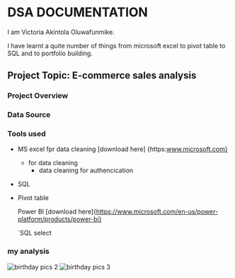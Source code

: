 # DSA DOCUMENTATION

I am Victoria Akintola Oluwafunmike. 

I have learnt a quite number of things from microsoft excel to pivot table to SQL and to portfolio building.

## Project Topic: E-commerce sales analysis

### Project Overview

### Data Source

### Tools used
- MS excel fpr data cleaning [download here] {https:www.microsoft.com}
  - for data cleaning
    - data cleaning for authencication
- SQL
- Pivot table

  Power BI [download here]{https://www.microsoft.com/en-us/power-platform/products/power-bi}

  `SQL
  select

### my analysis
![birthday pics 2](https://github.com/user-attachments/assets/e1b59376-9a39-4cae-b640-a1d018d6a0e9)
![birthday pics 3](https://github.com/user-attachments/assets/f1a6507e-2caf-4b97-a695-a38c1c1aa6c4)
